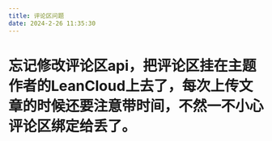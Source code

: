 ```yaml
---
title: 评论区问题
date: 2024-2-26 11:35:30
---
```


# 忘记修改评论区api，把评论区挂在主题作者的LeanCloud上去了，每次上传文章的时候还要注意带时间，不然一不小心评论区绑定给丢了。
